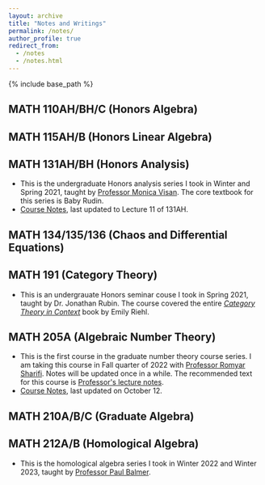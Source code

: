 ```yaml
---
layout: archive
title: "Notes and Writings"
permalink: /notes/
author_profile: true
redirect_from:
  - /notes
  - /notes.html
---
```


{% include base_path %}

MATH 110AH/BH/C (Honors Algebra)
------

MATH 115AH/B (Honors Linear Algebra)
------

MATH 131AH/BH (Honors Analysis)
------
* This is the undergraduate Honors analysis series I took in Winter and Spring 2021, taught by [Professor Monica Visan](https://www.math.ucla.edu/~visan/). The core textbook for this series is Baby Rudin. 
* <a href = "../files/131H_Notes.pdf">Course Notes</a>, last updated to Lecture 11 of 131AH.


MATH 134/135/136 (Chaos and Differential Equations)
------

MATH 191 (Category Theory)
------
* This is an undergrauate Honors seminar couse I took in Spring 2021, taught by Dr. Jonathan Rubin. The course covered the entire [_Category Theory in Context_](https://math.jhu.edu/~eriehl/context.pdf) book by Emily Riehl.


MATH 205A (Algebraic Number Theory)
------
* This is the first course in the graduate number theory course series. I am taking this course in Fall quarter of 2022 with [Professor Romyar Sharifi](https://www.math.ucla.edu/~sharifi/). Notes will be updated once in a while. The recommended text for this course is [Professor's lecture notes](https://www.math.ucla.edu/~sharifi/algnum.pdf). 
* <a href = "../files/205A_Notes.pdf">Course Notes</a>, last updated on October 12.

MATH 210A/B/C (Graduate Algebra)
------

MATH 212A/B (Homological Algebra)
------
* This is the homological algebra series I took in Winter 2022 and Winter 2023, taught by [Professor Paul Balmer](https://www.math.ucla.edu/~balmer/).
